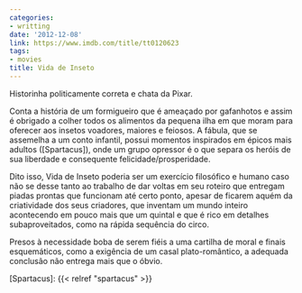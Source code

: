 ```yaml
---
categories:
- writting
date: '2012-12-08'
link: https://www.imdb.com/title/tt0120623
tags:
- movies
title: Vida de Inseto
---
```


Historinha politicamente correta e chata da Pixar.

Conta a história de um formigueiro que é ameaçado por gafanhotos e assim é obrigado a colher todos os alimentos da pequena ilha em que moram para oferecer aos insetos voadores, maiores e feiosos. A fábula, que se assemelha a um conto infantil, possui momentos inspirados em épicos mais adultos ([Spartacus]), onde um grupo opressor é o que separa os heróis de sua liberdade e consequente felicidade/prosperidade.

Dito isso, Vida de Inseto poderia ser um exercício filosófico e humano caso não se desse tanto ao trabalho de dar voltas em seu roteiro que entregam piadas prontas que funcionam até certo ponto, apesar de ficarem aquém da criatividade dos seus criadores, que inventam um mundo inteiro acontecendo em pouco mais que um quintal e que é rico em detalhes subaproveitados, como na rápida sequência do circo.

Presos à necessidade boba de serem fiéis a uma cartilha de moral e finais esquemáticos, como a exigência de um casal plato-romântico, a adequada conclusão não entrega mais que o óbvio.

[Spartacus]: {{< relref "spartacus" >}}